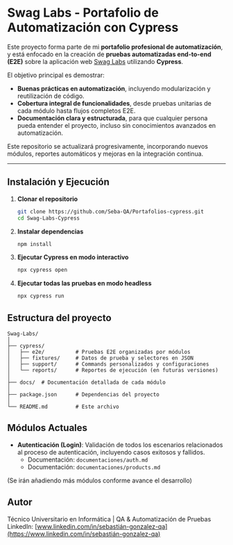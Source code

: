 # Swag Labs - Portafolio de Automatización con Cypress

Este proyecto forma parte de mi **portafolio profesional de automatización**, y está enfocado en la creación de **pruebas automatizadas end-to-end (E2E)** sobre la aplicación web [Swag Labs](https://www.saucedemo.com/) utilizando **Cypress**.  

El objetivo principal es demostrar:
- **Buenas prácticas en automatización**, incluyendo modularización y reutilización de código.
- **Cobertura integral de funcionalidades**, desde pruebas unitarias de cada módulo hasta flujos completos E2E.
- **Documentación clara y estructurada**, para que cualquier persona pueda entender el proyecto, incluso sin conocimientos avanzados en automatización.

Este repositorio se actualizará progresivamente, incorporando nuevos módulos, reportes automáticos y mejoras en la integración continua.

---

## **Instalación y Ejecución**

1. **Clonar el repositorio**
   ```bash
   git clone https://github.com/Seba-QA/Portafolios-cypress.git
   cd Swag-Labs-Cypress
   ```
2. **Instalar dependencias**
   ```bash
   npm install
   ```
3. **Ejecutar Cypress en modo interactivo**
   ```bash
   npx cypress open
   ```
4. **Ejecutar todas las pruebas en modo headless**
   ```bash
   npx cypress run
   ```

## **Estructura del proyecto**

```
Swag-Labs/
│
├── cypress/
│   ├── e2e/          # Pruebas E2E organizadas por módulos
│   ├── fixtures/     # Datos de prueba y selectores en JSON
│   ├── support/      # Commands personalizados y configuraciones
│   └── reports/      # Reportes de ejecución (en futuras versiones)
│
├── docs/  # Documentación detallada de cada módulo
│
├── package.json      # Dependencias del proyecto
│
└── README.md         # Este archivo
```

## **Módulos Actuales**
- **Autenticación (Login)**: Validación de todos los escenarios relacionados al proceso de autenticación, incluyendo casos exitosos y fallidos.
  - Documentación: `documentaciones/auth.md`
  - Documentación: `documentaciones/products.md`
  
(Se irán añadiendo más módulos conforme avance el desarrollo)

## **Autor**
Técnico Universitario en Informática | QA & Automatización de Pruebas  
LinkedIn: [www.linkedin.com/in/sebastián-gonzalez-qa](https://www.linkedin.com/in/sebastián-gonzalez-qa)


